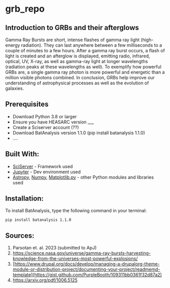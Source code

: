 # grb_repo


## Introduction to GRBs and their afterglows

Gamma Ray Bursts are short, intense flashes of gamma ray light (high-energy radiation). They can last anywhere between a few milliseconds to a couple of minutes to a few hours. 
After a gamma ray burst occurs, a flash of light is created and an afterglow is displayed, emitting radio, infrared, optical, UV, X-ray, as well as gamma-ray light at longer wavelengths (radiation peaks at these wavelengths as well). To exemplify how powerful GRBs are, a single gamma ray photon is more powerful and energetic than a million visible photons combined. In conclusion, GRBs help improve our understanding of astrophysical processes as well as the evolution of galaxies.


## Prerequisites

* Download Python 3.8 or larger
* Ensure you have HEASARC version ___
* Create a Sciserver account (??)
* Download BatAnalysis version 1.1.0 (pip install batanalysis 1.1.0)
* ....


## Built With:
* [SciServer](https://apps.sciserver.org/login-portal//login?callbackUrl=https%3A%2F%2Fapps.sciserver.org%2Fdashboard%2F) - Framework used
* [Jupyter](https://jupyter.org/) - Dev environment used
* [Astropy](https://github.com/astropy/astropy), [Numpy](https://github.com/numpy/numpy), [Matplotlib.py](https://matplotlib.org/3.5.3/api/_as_gen/matplotlib.pyplot.html) - other Python modules and libraries used


## Installation:

To install BatAnalysis, type the following command in your terminal:

```
pip install batanalysis 1.1.0
```


## Sources:
1)  Parsotan et. al. 2023 (submitted to ApJ)
2)  https://science.nasa.gov/universe/gamma-ray-bursts-harvesting-knowledge-from-the-universes-most-powerful-explosions/
3)  [https://www.drupal.org/docs/develop/managing-a-drupalorg-theme-module-or-distribution-project/documenting-your-project/readmemd-template](https://gist.github.com/PurpleBooth/109311bb0361f32d87a2)
4)  https://arxiv.org/pdf/1006.5125


